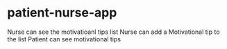 # patient-nurse-app
Nurse can see the motivatioanl tips list
Nurse can add a Motivational tip to the list
Patient can see motivational tips

